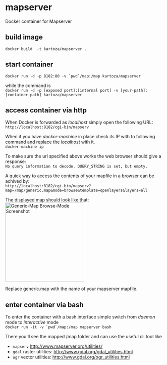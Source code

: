 # mapserver

Docker container for Mapserver

## build image

```docker build  -t kartoza/mapserver .```

## start container
```docker run -d -p 8182:80 -v `pwd`/map:/map kartoza/mapserver```

while the command is<br/>
`docker run -d -p [exposed port]:[internal port] -v [your-path]:[container-path] kartoza/mapserver` 

## access container via http

When Docker is forwarded as _localhost_ simply open the following URL:<br/> 
`http://localhost:8182/cgi-bin/mapserv`

When if you have _docker-machine_ in place check its IP with to following command and replace the _localhost_ with it.<br/>
`docker-machine ip`

To make sure the url specified above works the web browser should give a response:<br/>
 `No query information to decode. QUERY_STRING is set, but empty.`

A quick way to access the contents of your mapfile in a browser can be achived by:<br/>
`http://localhost:8182/cgi-bin/mapserv?map=/map/generic.map&mode=browse&template=openlayers&layers=all`

The displayed map should look like that:<br/>
<img src="generic-map-browse-mode-screenshot.png" title="Generic-Map Browse-Mode Screenshot" alt="Generic-Map Browse-Mode Screenshot" width="250px">

Replace generic.map with the name of your mapserver mapfile.

## enter container via bash

To enter the container with a bash interface simple switch from _daemon_ mode to _interactive_ mode<br/>
```docker run -it -v `pwd`/map:/map mapserver bash```

There you'll see the mapped /map folder and can use the useful cli tool like 
* `mapserv` http://www.mapserver.org/utilities/
* `gdal` raster utilities: http://www.gdal.org/gdal_utilities.html
* `ogr` vector utilities: http://www.gdal.org/ogr_utilities.html
